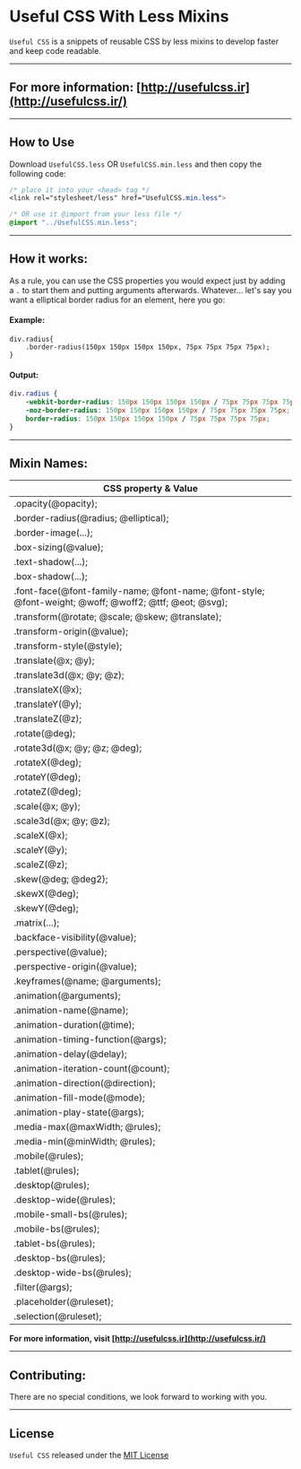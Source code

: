 # Useful CSS With Less Mixins
`Useful CSS` is a snippets of reusable CSS by less mixins to develop faster and keep code readable.

___
## For more information: [http://usefulcss.ir](http://usefulcss.ir/)
___

## How to Use
Download `UsefulCSS.less` OR `UsefulCSS.min.less` and then copy the following code:
```CSS
/* place it into your <head> tag */
<link rel="stylesheet/less" href="UsefulCSS.min.less">

/* OR use it @import from your less file */
@import "../UsefulCSS.min.less";
```
___

## How it works:
As a rule, you can use the CSS properties you would expect just by adding a `.` to start them and putting arguments afterwards.
Whatever... let's say you want a elliptical border radius for an element, here you go:

#### Example:
```Less
div.radius{
	.border-radius(150px 150px 150px 150px, 75px 75px 75px 75px);
}
```

#### Output:
```CSS
div.radius {
	-webkit-border-radius: 150px 150px 150px 150px / 75px 75px 75px 75px;
	-moz-border-radius: 150px 150px 150px 150px / 75px 75px 75px 75px;
	border-radius: 150px 150px 150px 150px / 75px 75px 75px 75px;
}
```
___

## Mixin Names:
| CSS property & Value |
|--------------------|
| .opacity(@opacity); |
| .border-radius(@radius; @elliptical); |
| .border-image(...); |
| .box-sizing(@value); |
| .text-shadow(...); |
| .box-shadow(...); |
| .font-face(@font-family-name; @font-name; @font-style; @font-weight; @woff; @woff2; @ttf; @eot; @svg); |
| .transform(@rotate; @scale; @skew; @translate); |
| .transform-origin(@value); |
| .transform-style(@style); |
| .translate(@x; @y); |
| .translate3d(@x; @y; @z); |
| .translateX(@x); |
| .translateY(@y); |
| .translateZ(@z); |
| .rotate(@deg); |
| .rotate3d(@x; @y; @z; @deg); |
| .rotateX(@deg); |
| .rotateY(@deg); |
| .rotateZ(@deg); |
| .scale(@x; @y); |
| .scale3d(@x; @y; @z); |
| .scaleX(@x); |
| .scaleY(@y); |
| .scaleZ(@z); |
| .skew(@deg; @deg2); |
| .skewX(@deg); |
| .skewY(@deg); |
| .matrix(...); |
| .backface-visibility(@value); |
| .perspective(@value); |
| .perspective-origin(@value); |
| .keyframes(@name; @arguments); |
| .animation(@arguments); |
| .animation-name(@name); |
| .animation-duration(@time); |
| .animation-timing-function(@args); |
| .animation-delay(@delay); |
| .animation-iteration-count(@count); |
| .animation-direction(@direction); |
| .animation-fill-mode(@mode); |
| .animation-play-state(@args); |
| .media-max(@maxWidth; @rules); |
| .media-min(@minWidth; @rules); |
| .mobile(@rules); |
| .tablet(@rules); |
| .desktop(@rules); |
| .desktop-wide(@rules); |
| .mobile-small-bs(@rules); |
| .mobile-bs(@rules); |
| .tablet-bs(@rules); |
| .desktop-bs(@rules); |
|  .desktop-wide-bs(@rules); |
| .filter(@args); |
| .placeholder(@ruleset); |
| .selection(@ruleset); |

**For more information, visit [http://usefulcss.ir](http://usefulcss.ir/)**

___

## Contributing:
There are no special conditions, we look forward to working with you.

___

## License
`Useful CSS` released under the [MIT License](https://opensource.org/licenses/MIT)
